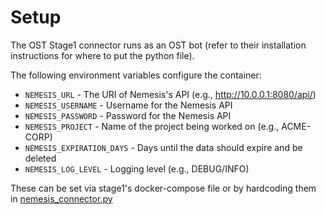 # Setup
The OST Stage1 connector runs as an OST bot (refer to their installation instructions for where to put the python file).

The following environment variables configure the container:
- `NEMESIS_URL` - The URI of Nemesis's API (e.g., http://10.0.0.1:8080/api/)
- `NEMESIS_USERNAME` - Username for the Nemesis API
- `NEMESIS_PASSWORD` - Password for the Nemesis API
- `NEMESIS_PROJECT` - Name of the project being worked on (e.g., ACME-CORP)
- `NEMESIS_EXPIRATION_DAYS` - Days until the data should expire and be deleted
- `NEMESIS_LOG_LEVEL` - Logging level (e.g., DEBUG/INFO)

These can be set via stage1's docker-compose file or by hardcoding them in [nemesis_connector.py](nemesis_connector/nemesis_connector.py)